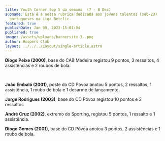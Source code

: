 ```yaml
---
title: Youth Corner top 5 da semana  (7 - 8 Dez)
subname: Esta é a nossa rubrica dedicada aos jovens talentos (sub-23)
  portugueses na Liga Betclic.
featured: true
publishDate: Jan 09, 2023-15:01:04
published: true
image: /assets/uploads/bannersite-3-.png
author: Hoopers Club
layout: ../../../Layout/single-article.astro
---
```

<!--StartFragment-->

**Diogo Peixe (2000)**, base do CAB Madeira registou 9 pontos, 3 ressaltos, 4 assistências e 2 roubos de bola.

 



**João Embaló (2001)**, poste do CD Póvoa anotou 5 pontos, 2 ressaltos, 1 assistência, 1 roubo de bola e 1 desarme de lançamento.



**Jorge Rodrigues (2003)**, base do CD Póvoa registou 10 pontos e 2 ressaltos 



**André Cruz (2002)**, extremo do Sporting, registou 5 pontos, 1 ressalto e 1 assistência.



**Diogo Gomes (2001)**, base do CD Póvoa anotou 3 pontos, 2 assistências e 1 roubo de bola.



<!--EndFragment-->
